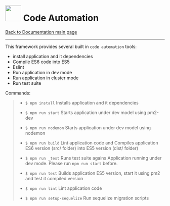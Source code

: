 #   <a href="https://web2solutions.github.io/Jumentix/"><img src="https://avatars3.githubusercontent.com/u/14809007?s=280&v=4" width="50" /></a> Code Automation

[Back to Documentation main page](https://web2solutions.github.io/Jumentix/)

--------------------------


This framework provides several built in `code automation` tools:

- install application and it dependencies
- Compile ES6 code into ES5
- Eslint
- Run application in dev mode
- Run application in cluster mode
- Run test suite

Commands:

> - `$ npm install`
> Installs application and it dependencies
>
> - `$ npm run start`
> Starts application under dev model using pm2-dev
>
> - `$ npm run nodemon`
> Starts application under dev model using nodemon
>
> - `$ npm run build`
> Lint application code and Compiles application ES6 version (src/ folder) into ES5 version (dist/ folder)
>
> - `$ npm run _test`
> Runs test suite agains Application running under dev mode. Please run `npm run start` before.
>
> - `$ npm run test`
> Builds application ES5 version, start it using pm2 and test it compiled version
>
> - `$ npm run lint`
> Lint application code
>
> - `$ npm run setup-sequelize`
> Run sequelize migration scripts
>
